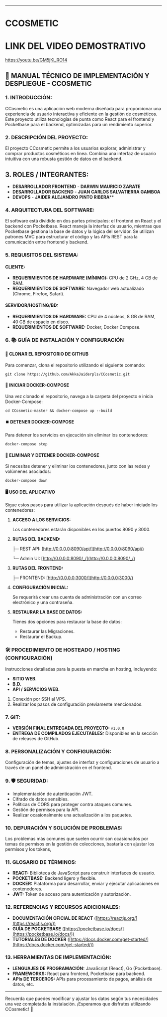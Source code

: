 
---

# CCOSMETIC

# LINK DEL VIDEO DEMOSTRATIVO
https://youtu.be/GM5jKl_RO14

## 📘 MANUAL TÉCNICO DE IMPLEMENTACIÓN Y DESPLIEGUE - CCOSMETIC

### 1. INTRODUCCIÓN:

CCosmetic es una aplicación web moderna diseñada para proporcionar una experiencia de usuario interactiva y eficiente en la gestión de cosméticos. Este proyecto utiliza tecnologías de punta como React para el frontend y Pocketbase para el backend, optimizadas para un rendimiento superior.

### 2. DESCRIPCIÓN DEL PROYECTO:

El proyecto CCosmetic permite a los usuarios explorar, administrar y comprar productos cosméticos en línea. Combina una interfaz de usuario intuitiva con una robusta gestión de datos en el backend.

## 3. ROLES / INTEGRANTES:

- **DESARROLLADOR FRONTEND** - **DARWIN MAURICIO ZARATE**
- **DESARROLLADOR BACKEND** - **JUAN CARLOS SALVATIERRA GAMBOA**
- **DEVOPS** - **JAIDER ALEJANDRO PINTO RIBERA****
### 4. ARQUITECTURA DEL SOFTWARE:

El software está dividido en dos partes principales: el frontend en React y el backend con Pocketbase. React maneja la interfaz de usuario, mientras que Pocketbase gestiona la base de datos y la lógica del servidor. Se utilizan patrones MVC para estructurar el código y las APIs REST para la comunicación entre frontend y backend.

### 5. REQUISITOS DEL SISTEMA:

#### CLIENTE:

- **REQUERIMIENTOS DE HARDWARE (MÍNIMO):** CPU de 2 GHz, 4 GB de RAM.
- **REQUERIMIENTOS DE SOFTWARE:** Navegador web actualizado (Chrome, Firefox, Safari).

#### SERVIDOR/HOSTING/BD:

- **REQUERIMIENTOS DE HARDWARE:** CPU de 4 núcleos, 8 GB de RAM, 40 GB de espacio en disco.
- **REQUERIMIENTOS DE SOFTWARE:** Docker, Docker Compose.

### 6. 📚 GUÍA DE INSTALACIÓN Y CONFIGURACIÓN

#### 🚀 CLONAR EL REPOSITORIO DE GITHUB

Para comenzar, clona el repositorio utilizando el siguiente comando:

```shell
git clone https://github.com/AkkaJaiderpls/CCosmetic.git
```

#### 🐳 INICIAR DOCKER-COMPOSE

Una vez clonado el repositorio, navega a la carpeta del proyecto e inicia Docker-Compose:

```shell
cd CCosmetic-master && docker-compose up --build
```

#### ⏹️ DETENER DOCKER-COMPOSE

Para detener los servicios en ejecución sin eliminar los contenedores:

```shell
docker-compose stop
```

#### 🧹 ELIMINAR Y DETENER DOCKER-COMPOSE

Si necesitas detener y eliminar los contenedores, junto con las redes y volúmenes asociados:

```shell
docker-compose down
```

#### 🖥️ USO DEL APLICATIVO

Sigue estos pasos para utilizar la aplicación después de haber iniciado los contenedores:

1. **ACCESO A LOS SERVICIOS:**
    
    Los contenedores estarán disponibles en los puertos 8090 y 3000.
    
2. **RUTAS DEL BACKEND:**
    
    ├─ REST API: [http://0.0.0.0:8090/api/](http://0.0.0.0:8090/api/)
    
    └─ Admin UI: [http://0.0.0.0:8090/_/](http://0.0.0.0:8090/_/)
    
3. **RUTAS DEL FRONTEND:**
    
    ├─ FRONTEND: [http://0.0.0.0:3000/](http://0.0.0.0:3000/)
    
4. **CONFIGURACIÓN INICIAL:**
    
    Se requerirá crear una cuenta de administración con un correo electrónico y una contraseña.
    
5. **RESTAURAR LA BASE DE DATOS:**
    
    Tienes dos opciones para restaurar la base de datos:
    
    - Restaurar las Migraciones.
    - Restaurar el Backup.

### 🛠️ PROCEDIMIENTO DE HOSTEADO / HOSTING (CONFIGURACIÓN)

Instrucciones detalladas para la puesta en marcha en hosting, incluyendo:

- **SITIO WEB.**
- **B.D.**
- **API / SERVICIOS WEB.**

1. Conexión por SSH al VPS.
2. Realizar los pasos de configuración previamente mencionados.
### 7. GIT:

- **VERSIÓN FINAL ENTREGADA DEL PROYECTO:** `v1.0.0`
- **ENTREGA DE COMPILADOS EJECUTABLES:** Disponibles en la sección de releases de GitHub.

### 8. PERSONALIZACIÓN Y CONFIGURACIÓN:

Configuración de temas, ajustes de interfaz y configuraciones de usuario a través de un panel de administración en el frontend.

### 9. 🛡️ SEGURIDAD:

- Implementación de autenticación JWT.
- Cifrado de datos sensibles.
- Políticas de CORS para proteger contra ataques comunes.
- Gestión de permisos para la API.
- Realizar ocasionalmente una actualización a los paquetes.

### 10. DEPURACIÓN Y SOLUCIÓN DE PROBLEMAS:

Los problemas más comunes que suelen ocurrir son ocasionados por temas de permisos en la gestión de colecciones, bastaría con ajustar los permisos y los tokens, 

### 11. GLOSARIO DE TÉRMINOS:

- **REACT:** Biblioteca de JavaScript para construir interfaces de usuario.
- **POCKETBASE:** Backend ligero y flexible.
- **DOCKER:** Plataforma para desarrollar, enviar y ejecutar aplicaciones en contenedores.
- **JWT:** Token de acceso para autenticación y autorización.

### 12. REFERENCIAS Y RECURSOS ADICIONALES:

- **DOCUMENTACIÓN OFICIAL DE REACT** ([https://reactjs.org/](https://reactjs.org/))
- **GUÍA DE POCKETBASE** ([https://pocketbase.io/docs/](https://pocketbase.io/docs/))
- **TUTORIALES DE DOCKER** ([https://docs.docker.com/get-started/](https://docs.docker.com/get-started/))

### 13. HERRAMIENTAS DE IMPLEMENTACIÓN:

- **LENGUAJES DE PROGRAMACIÓN:** JavaScript (React), Go (Pocketbase).
- **FRAMEWORKS:** React para frontend, Pocketbase para backend.
- **APIs DE TERCEROS:** APIs para procesamiento de pagos, análisis de datos, etc.

---

Recuerda que puedes modificar y ajustar los datos según tus necesidades una vez completada la instalación. ¡Esperamos que disfrutes utilizando CCosmetic! 🌟
